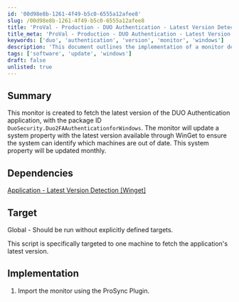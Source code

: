 ```yaml
---
id: '00d98e8b-1261-4f49-b5c0-6555a12afee8'
slug: /00d98e8b-1261-4f49-b5c0-6555a12afee8
title: 'ProVal - Production - DUO Authentication - Latest Version Detection'
title_meta: 'ProVal - Production - DUO Authentication - Latest Version Detection'
keywords: ['duo', 'authentication', 'version', 'monitor', 'windows']
description: 'This document outlines the implementation of a monitor designed to fetch the latest version of the DUO Authentication application for Windows. It updates a system property with the latest version available through WinGet, ensuring that systems can identify outdated installations. The monitor is set to update monthly and is intended for global deployment.'
tags: ['software', 'update', 'windows']
draft: false
unlisted: true
---
```


## Summary

This monitor is created to fetch the latest version of the DUO Authentication application, with the package ID `DuoSecurity.Duo2FAAuthenticationforWindows`. The monitor will update a system property with the latest version available through WinGet to ensure the system can identify which machines are out of date. This system property will be updated monthly.

## Dependencies

[Application - Latest Version Detection [Winget]](/docs/ffb77c6c-8dd7-4ca5-82a2-327b1658cbde)

## Target

Global - Should be run without explicitly defined targets.

This script is specifically targeted to one machine to fetch the application's latest version.

## Implementation

1. Import the monitor using the ProSync Plugin.
